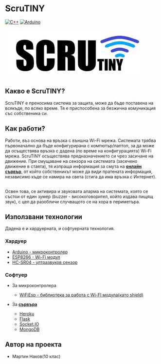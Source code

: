 # ScruTINY

[![C++](https://img.shields.io/badge/c++-%2300599C.svg?style=for-the-badge&logo=c%2B%2B&logoColor=white)](http://cppreference.com/)
[![Arduino](https://img.shields.io/badge/-Arduino-00979D?style=for-the-badge&logo=Arduino&logoColor=white)](https://www.arduino.cc/)

![logo](https://github.com/generot/ScruTINY-online/blob/main/client/static/css/logo3.png?raw=true)

## Какво е ScruTINY?
ScruTINY е преносима система за защита, може да бъде поставена на всякъде, по всяко време. 
Тя е приспособена за безжична комуникация със собственика си.

## Как работи?
Работи, въз основа на връзка с външна Wi-Fi мрежа. Системата трябва първоначално да бъде
конфигурирана с компютър/лаптоп, за да може да осъществява връзка с дадена (по време на конфигурацията) 
Wi-Fi мрежа. ScruTINY осъществява предназначението си чрез засичане на движение. 
При смущаване на сензора на системата (засечено движение в стаята), тя изпраща информация за смута на 
[**онлайн сървър**](https://github.com/generot/ScruTINY-online), от който собственикът може да види пратената информация, независимо къде се намира на 
света (стига да има връзка с Интернет). <br><br>

Освен това, се активира и звуковата аларма на системата, която се състои от един зумер 
(buzzer - високоговорител, който издава пищящ звук), с цел да разобличи 
случващото се на хора в периметъра.

## Използвани технологии
Дадена е и хардуерната, и софтуерната технология.

### Хардуер
- [Arduino - микроконтролер](https://www.arduino.cc/)
- [ESP8266 - Wi-Fi модул](https://erelement.com/wireless/wi-fi-esp8266)
- [HC-SR04 - ултразвуков сензор](https://www.sparkfun.com/products/15569)

### Софтуер
- За микроконтролера
    - [WiFiEsp - библиотека за работа с Wi-FI модула(като shield)](https://github.com/bportaluri/WiFiEsp)

- За [**сървъра**](https://github.com/generot/ScruTINY-online)
    - [Heroku](https://www.heroku.com/)
    - [Flask](https://flask.palletsprojects.com/en/2.1.x/)
    - [Socket.IO](https://socket.io/)
    - [MongoDB](https://www.mongodb.com/)

## Автор на проекта
- Мартин Наков(10 клас)
